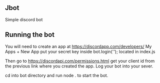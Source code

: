 Jbot
----

Simple discord bot

Running the bot
----

You will need to create an app at https://discordapp.com/developers/ My Apps + New App put your secret key inside bot.login(''); located in index.js

Then go to https://discordapi.com/permissions.html get your client id from the previous link where you created the app.
Log your bot into your sever.


cd into bot directory and run node . to start the bot.

